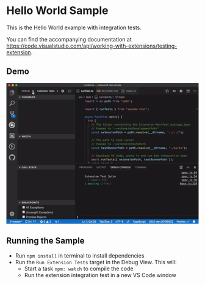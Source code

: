 # Hello World Sample

This is the Hello World example with integration tests.

You can find the accompanying documentation at https://code.visualstudio.com/api/working-with-extensions/testing-extension.

## Demo

![demo](demo.gif)

## Running the Sample

- Run `npm install` in terminal to install dependencies
- Run the `Run Extension Tests` target in the Debug View. This will:
	- Start a task `npm: watch` to compile the code
	- Run the extension integration test in a new VS Code window
